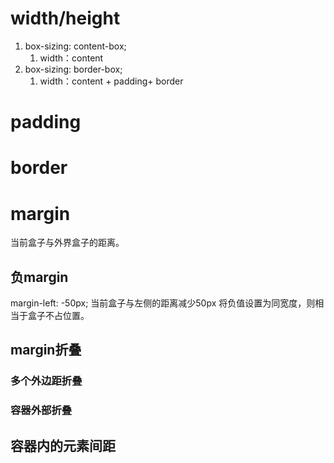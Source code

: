 # width/height
1. box-sizing: content-box;
	1. width：content
2. box-sizing: border-box;
	1. width：content + padding+ border
# padding

# border

# margin
当前盒子与外界盒子的距离。
## 负margin
margin-left: -50px;    当前盒子与左侧的距离减少50px
将负值设置为同宽度，则相当于盒子不占位置。
## margin折叠
### 多个外边距折叠
### 容器外部折叠
## 容器内的元素间距


